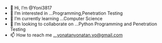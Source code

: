 - 👋 Hi, I’m @Yoni3817
- 👀 I’m interested in ...Programming,Penetration Testing
- 🌱 I’m currently learning ...Computer Science
- 💞️ I’m looking to collaborate on ...Python Programming and Penetration Testing
- 📫 How to reach me ...yonatanyonatan.yo@gmail.com

<!---
Yoni3817/Yoni3817 is a ✨ special ✨ repository because its `README.md` (this file) appears on your GitHub profile.
You can click the Preview link to take a look at your changes.
--->
